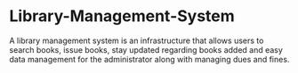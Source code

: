 # Library-Management-System
A library management system is an infrastructure that allows users to search books, issue books, stay updated regarding books added and easy data management for the administrator along with managing dues and fines.

